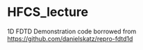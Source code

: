 # HFCS_lecture
1D FDTD Demonstration code borrowed from https://github.com/danielskatz/repro-fdtd1d
